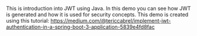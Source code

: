 This is introduction into JWT using Java. In this demo you can see how JWT is generated and how it is used for security concepts. This demo is created using this tutorial: https://medium.com/@tericcabrel/implement-jwt-authentication-in-a-spring-boot-3-application-5839e4fd8fac
